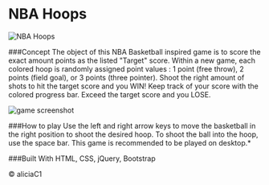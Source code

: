 #  NBA Hoops

![NBA Hoops](https://i.imgur.com/jdA5cx5.gifv)

###Concept
The object of this NBA Basketball inspired game is to score the exact amount points as the listed "Target" score. Within a new game, each colored hoop is randomly assigned point values : 1 point (free throw), 2 points (field goal), or 3 points (three pointer). Shoot the right amount of shots to hit the target score and you WIN! Keep track of your score with the colored progress bar. Exceed the target score and you LOSE. 

![game screenshot](https://i.imgur.com/wvnudhN.png)

###How to play
Use the left and right arrow keys to move the basketball in the right position to shoot the desired hoop. To shoot the ball into the hoop, use the space bar. This game is recommended to be played on desktop.* 

###Built With 
HTML, CSS, jQuery, Bootstrap

© aliciaC1